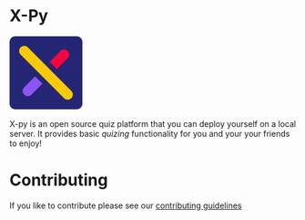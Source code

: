 # X-Py

![Logo](x_py_logo.png)

X-py is an open source quiz platform that you can deploy yourself on a local server. It provides basic *quizing* functionality for you and your your friends to enjoy!

# Contributing
If you like to contribute please see our [contributing guidelines](CONTRIBUTING.md)
